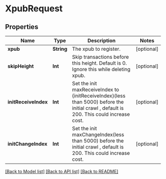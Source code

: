 # XpubRequest

## Properties
Name | Type | Description | Notes
------------ | ------------- | ------------- | -------------
**xpub** | **String** | The xpub to register. | [optional] 
**skipHeight** | **Int** | Skip transactions before this height. Default is 0. Ignore this while deleting xpub. | [optional] 
**initReceiveIndex** | **Int** | Set the init maxReceiveIndex to {initReceiveIndex}(less than 5000) before the initial crawl , default is 200. This could increase cost. | [optional] 
**initChangeIndex** | **Int** | Set the init maxChangeIndex(less than 5000) before the initial crawl , default is 200. This could increase cost. | [optional] 

[[Back to Model list]](../README.md#documentation-for-models) [[Back to API list]](../README.md#documentation-for-api-endpoints) [[Back to README]](../README.md)



